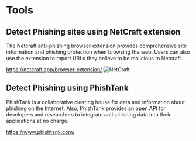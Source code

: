 # Tools
## Detect Phishing sites using NetCraft extension
The Netcraft anti-phishing browser extension provides comprehensive site information and phishing protection when browsing the web. Users can also use the extension to report URLs they believe to be malicious to Netcraft.

https://netcraft.app/browser-extension/
![NetCraft](https://netcraft.app/assets/img/screenshots/extension/blocked.png)

## Detect Phishing using PhishTank
PhishTank is a collaborative clearing house for data and information about phishing on the Internet. Also, PhishTank provides an open API for developers and researchers to integrate anti-phishing data into their applications at no charge.

https://www.phishtank.com/